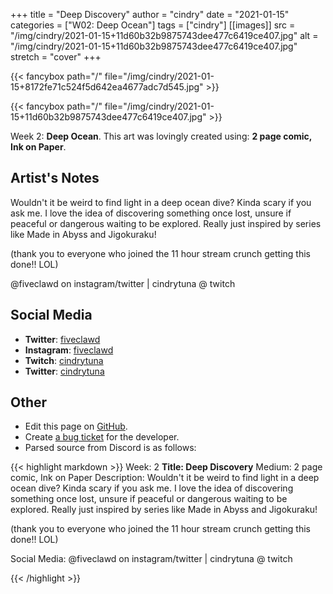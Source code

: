+++
title =       "Deep Discovery"
author =      "cindry"
date =        "2021-01-15"
categories =  ["W02: Deep Ocean"]
tags =        ["cindry"]
[[images]]
                      src = "/img/cindry/2021-01-15+11d60b32b9875743dee477c6419ce407.jpg"
                      alt = "/img/cindry/2021-01-15+11d60b32b9875743dee477c6419ce407.jpg"
                      stretch = "cover"
+++


{{< fancybox path="/" file="/img/cindry/2021-01-15+8172fe71c524f5d642ea4677adc7d545.jpg" >}}

{{< fancybox path="/" file="/img/cindry/2021-01-15+11d60b32b9875743dee477c6419ce407.jpg" >}}


Week 2: **Deep Ocean**. This art was lovingly created using: **2 page comic, Ink on Paper**.

## Artist's Notes

Wouldn't it be weird to find light in a deep ocean dive? Kinda scary if you ask me.
I love the idea of discovering something once lost, unsure if peaceful or dangerous waiting to be explored. 
Really just inspired by series like Made in Abyss and Jigokuraku!

(thank you to everyone who joined the 11 hour stream crunch getting this done!! LOL)

@fiveclawd on instagram/twitter | cindrytuna @ twitch

## Social Media

- **Twitter**: [fiveclawd]()
- **Instagram**: [fiveclawd]()
- **Twitch**: [cindrytuna]()
- **Twitter**: [cindrytuna]()


## Other

- Edit this page on [GitHub](https://github.com/teaminkling/web-refresh/edit/main/blog/content/blog/cindry-week-2-5c23.md).
- Create [a bug ticket](https://github.com/teaminkling/web-refresh/issues/new?assignees=&labels=bug&template=problem-report.md&title=) for the developer.
- Parsed source from Discord is as follows:

{{< highlight markdown >}}
Week: 2
**Title:  Deep Discovery**
Medium: 2 page comic, Ink on Paper
Description: 
Wouldn't it be weird to find light in a deep ocean dive? Kinda scary if you ask me.
I love the idea of discovering something once lost, unsure if peaceful or dangerous waiting to be explored. 
Really just inspired by series like Made in Abyss and Jigokuraku!

(thank you to everyone who joined the 11 hour stream crunch getting this done!! LOL)

Social Media: @fiveclawd on instagram/twitter | cindrytuna @ twitch




{{< /highlight >}}